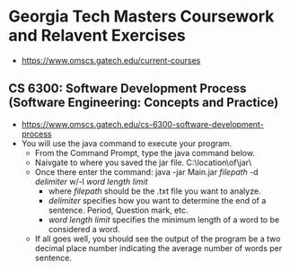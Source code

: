# Georgia Tech Masters Coursework and Relavent Exercises
- https://www.omscs.gatech.edu/current-courses

## CS 6300: Software Development Process (Software Engineering: Concepts and Practice)
  - https://www.omscs.gatech.edu/cs-6300-software-development-process
  - You will use the java command to execute your program.
    - From the Command Prompt, type the java command below.
    - Naivgate to where you saved the jar file. C:\location\of\jar\
    - Once there enter the command: java -jar Main.jar *filepath* -d *delimiter* w/-l *word length limit*
      - where *filepath* should be the .txt file you want to analyze.
      - *delimiter* specifies how you want to determine the end of a sentence. Period, Question mark, etc.
      - *word length limit* specifies the minimum length of a word to be considered a word.
    - If all goes well, you should see the output of the program be a two decimal place number indicating the average number of words per sentence.
